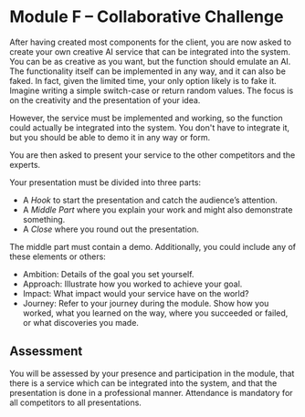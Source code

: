 # Module F – Collaborative Challenge

After having created most components for the client, you are now asked to create your own creative AI service
that can be integrated into the system. You can be as creative as you want, but the function should emulate an AI.
The functionality itself can be implemented in any way, and it can also be faked. In fact, given the limited time, your
only option likely is to fake it. Imagine writing a simple switch-case or return random values. The focus is on the
creativity and the presentation of your idea.

However, the service must be implemented and working, so the function could actually be integrated into the system. You
don't have to integrate it, but you should be able to demo it in any way or form.

You are then asked to present your service to the other competitors and the experts.

Your presentation must be divided into three parts:

- A _Hook_ to start the presentation and catch the audience’s attention.
- A _Middle Part_ where you explain your work and might also demonstrate something.
- A _Close_ where you round out the presentation.

The middle part must contain a demo. Additionally, you could include any of these elements or others:

- Ambition: Details of the goal you set yourself.
- Approach: Illustrate how you worked to achieve your goal.
- Impact: What impact would your service have on the world?
- Journey: Refer to your journey during the module. Show how you worked, what you learned on the way, where you
  succeeded or failed, or what discoveries you made.

## Assessment

You will be assessed by your presence and participation in the module, that there is a service which can be integrated
into the system, and that the presentation is done in a professional manner. Attendance is mandatory for all
competitors to all presentations.
